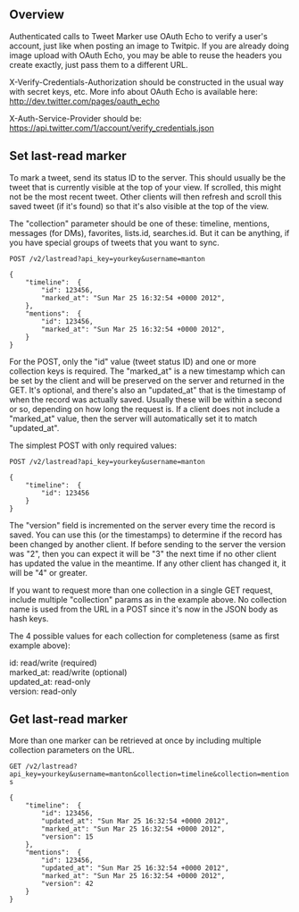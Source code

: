 Overview
--------

Authenticated calls to Tweet Marker use OAuth Echo to verify a user's account, just like when posting an image to Twitpic. If you are already doing image upload with OAuth Echo, you may be able to reuse the headers you create exactly, just pass them to a different URL.

X-Verify-Credentials-Authorization should be constructed in the usual way with secret keys, etc. More info about OAuth Echo is available here: http://dev.twitter.com/pages/oauth_echo

X-Auth-Service-Provider should be: https://api.twitter.com/1/account/verify_credentials.json

Set last-read marker
--------------------

To mark a tweet, send its status ID to the server. This should usually be the tweet that is currently visible at the top of your view. If scrolled, this might not be the most recent tweet. Other clients will then refresh and scroll this saved tweet (if it's found) so that it's also visible at the top of the view.

The "collection" parameter should be one of these: timeline, mentions, messages (for DMs), favorites, lists.id, searches.id. But it can be anything, if you have special groups of tweets that you want to sync.

`POST /v2/lastread?api_key=yourkey&username=manton`

	{
		"timeline":  {
			"id": 123456,
			"marked_at": "Sun Mar 25 16:32:54 +0000 2012",
		},
		"mentions":  {
			"id": 123456,
			"marked_at": "Sun Mar 25 16:32:54 +0000 2012",
		}
	}

For the POST, only the "id" value (tweet status ID) and one or more collection keys is required. The "marked\_at" is a new timestamp which can be set by the client and will be preserved on the server and returned in the GET. It's optional, and there's also an "updated\_at" that is the timestamp of when the record was actually saved. Usually these will be within a second or so, depending on how long the request is. If a client does not include a "marked\_at" value, then the server will automatically set it to match "updated\_at".

The simplest POST with only required values:

`POST /v2/lastread?api_key=yourkey&username=manton`

	{
		"timeline":  {
			"id": 123456
		}
	}

The "version" field is incremented on the server every time the record is saved. You can use this (or the timestamps) to determine if the record has been changed by another client. If before sending to the server the version was "2", then you can expect it will be "3" the next time if no other client has updated the value in the meantime. If any other client has changed it, it will be "4" or greater.

If you want to request more than one collection in a single GET request, include multiple "collection" params as in the example above. No collection name is used from the URL in a POST since it's now in the JSON body as hash keys.

The 4 possible values for each collection for completeness (same as first example above):

id: read/write (required)  
marked\_at: read/write (optional)  
updated\_at: read-only  
version: read-only  

Get last-read marker
--------------------

More than one marker can be retrieved at once by including multiple collection parameters on the URL.

`GET /v2/lastread?api_key=yourkey&username=manton&collection=timeline&collection=mentions`

	{
		"timeline":  {
			"id": 123456,
			"updated_at": "Sun Mar 25 16:32:54 +0000 2012",
			"marked_at": "Sun Mar 25 16:32:54 +0000 2012",
			"version": 15
		},
		"mentions":  {
			"id": 123456,
			"updated_at": "Sun Mar 25 16:32:54 +0000 2012",
			"marked_at": "Sun Mar 25 16:32:54 +0000 2012",
			"version": 42
		}
	}
